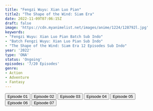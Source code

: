 ```yaml
---
title: "Fengzi Wuyu: Xian Luo Pian"
title2: "The Shape of the Wind: Siam Era"
date: 2022-11-09T07:06:15Z
draft: false
image: 'https://cdn.myanimelist.net/images/anime/1224/128792l.jpg'
keywords:
- "Fengzi Wuyu: Xian Luo Pian Batch Sub Indo"
- "Batch Fengzi Wuyu: Xian Luo Pian Sub Indo"
- "The Shape of the Wind: Siam Era 12 Episodes Sub Indo"
year: '2022'
type: 'ONA'
status: 'Ongoing'
episodes: '7/20 Episodes'
genre:
- Action
- Adventure
- Fantasy
---
```


<div class="d-g gg-5 gtc-r ai-c">
<button onclick="window.open('?arc=yaDhezm6Nn_20221005/1/MP4/Kuramanime-SHAWIND_S2-01-480p-BGlobal','_blank')">Episode 01</button>
<button onclick="window.open('?arc=yaDhezm6Nn_20221005/2/MP4/Kuramanime-SHAWIND_S2-02-480p-BGlobal','_blank')">Episode 02</button>
<button onclick="window.open('?arc=UO2NutAtur_20221012/3/MP4/Kuramanime-SHAWIND_S2-03-480p-BGlobal','_blank')">Episode 03</button>
<button onclick="window.open('?arc=sxGTpyCVJV_20221019/4/MP4/Kuramanime-SHAWIND_S2-04-480p-BGlobal','_blank')">Episode 04</button>
<button onclick="window.open('?arc=ILY2VShurY_20221026/5/MP4/Kuramanime-SHAWIND_S2-05-480p-BGlobal','_blank')">Episode 05</button>
<button onclick="window.open('?arc=NhBnPAubtm_20221102/6/MP4/Kuramanime-SHAWIND_S2-06-480p-BGlobal','_blank')">Episode 06</button>
<button onclick="window.open('?arc=LJvLiLl3Fm_20221109/7/MP4/Kuramanime-SHAWIND_S2-07-480p-BGlobal','_blank')">Episode 07</button>
</div>